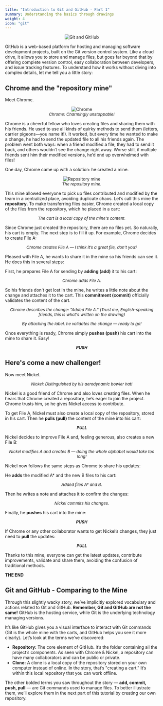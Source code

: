 ```yaml
---
title: "Introduction to Git and GitHub - Part 1"
summary: Understanding the basics through drawings
weight: 4
icon: "git"
---
```



<p align="center">
    <img src="/chroma/images/gitgithub.png" alt="Git and GitHub" class="w-full h-auto" />
</p>

GitHub is a web-based platform for hosting and managing software development projects, built on the Git version control system. Like a cloud drive, it allows you to store and manage files, but goes far beyond that by offering complete version control, easy collaboration between developers, and issue tracking features. To understand how it works without diving into complex details, let me tell you a little story:

## Chrome and the "repository mine"

Meet Chrome.

<p align="center">
    <img src="/chroma/images/gitgithub1.png" alt="Chrome" class="w-full h-auto" />
    </br>
    <em style="font-size: 0.95em;">Chrome: Charmingly unstoppable!</em>
</p>

Chrome is a cheerful fellow who loves creating files and sharing them with his friends. He used to use all kinds of quirky methods to send them (letters, carrier pigeons—you name it!). It worked, but every time he wanted to make a change, he had to send the updated file to all his friends again. The problem went both ways: when a friend modified a file, they had to send it back, and others wouldn’t see the change right away. Worse still, if multiple friends sent him their modified versions, he’d end up overwhelmed with files!

One day, Chrome came up with a solution: he created a mine.

<p align="center">
    <img src="/chroma/images/gitgithub2.jpg" alt="Repository mine" class="w-full h-auto" />
    </br>
    <em style="font-size: 0.95em;">The repository mine.</em>
</p>

This mine allowed everyone to pick up files contributed and modified by the team in a centralized place, avoiding duplicate chaos. Let’s call this mine the **repository**. To make transferring files easier, Chrome created a local copy of the files from the repository, which he placed in a cart:

<p align="center">
    <img src="/chroma/images/gitgithub3.jpg" alt="" class="w-full h-auto" />
    </br>
    <em style="font-size: 0.95em;">The cart is a local copy of the mine's content.</em>
</p>

Since Chrome just created the repository, there are no files yet. So naturally, his cart is empty. The next step is to fill it up. For example, Chrome decides to create File A:

<p align="center">
    <img src="/chroma/images/gitgithub4.jpg" alt="" class="w-full h-auto" />
    </br>
    <em style="font-size: 0.95em;">Chrome creates File A — I think it’s a great file, don’t you?</em>
</p>

Pleased with File A, he wants to share it in the mine so his friends can see it. He does this in several steps:

First, he prepares File A for sending by **adding (add)** it to his cart:

<p align="center">
    <img src="/chroma/images/gitgithub5.jpg" alt="" class="w-full h-auto" />
    </br>
    <em style="font-size: 0.95em;">Chrome adds File A.</em>
</p>

So his friends don't get lost in the mine, he writes a little note about the change and attaches it to the cart. This **commitment (commit)** officially validates the content of the cart.

<p align="center">
    <img src="/chroma/images/gitgithub6.jpg" alt="" class="w-full h-auto" />
    </br>
    <em style="font-size: 0.95em;">Chrome describes the change: "Added File A." (Trust me, English-speaking friends, this is what's written on the drawing)</em>
</p>

<p align="center">
    <img src="/chroma/images/gitgithub7.jpg" alt="" class="w-full h-auto" />
    </br>
    <em style="font-size: 0.95em;">By attaching the label, he validates the change — ready to go!</em>
</p>

Once everything is ready, Chrome simply **pushes (push)** his cart into the mine to share it. Easy!

<p align="center">
    <img src="/chroma/images/gitgithub8.jpg" alt="" class="w-full h-auto" />
    </br>
    <em style="font-size: 0.95em;"><b>PUSH</b></em>
</p>

## Here's come a new challenger!

Now meet Nickel.

<p align="center">
    <img src="/chroma/images/gitgithub9.png" alt="" class="w-full h-auto" />
    </br>
    <em style="font-size: 0.95em;">Nickel: Distinguished by his aerodynamic bowler hat!</em>
</p>

Nickel is a good friend of Chrome and also loves creating files. When he hears that Chrome created a repository, he’s eager to join the project. Chrome trusts him, so he gives Nickel access to contribute.

To get File A, Nickel must also create a local copy of the repository, stored in his cart. Then he **pulls (pull)** the content of the mine into his cart:

<p align="center">
    <img src="/chroma/images/gitgithub10.jpg" alt="" class="w-full h-auto" />
    </br>
    <em style="font-size: 0.95em;"><b>PULL</b></em>
</p>

Nickel decides to improve File A and, feeling generous, also creates a new File B:

<p align="center">
    <img src="/chroma/images/gitgithub11.jpg" alt="" class="w-full h-auto" />
    </br>
    <em style="font-size: 0.95em;">Nickel modifies A and creates B — doing the whole alphabet would take too long!</em>
</p>

Nickel now follows the same steps as Chrome to share his updates:

He **adds** the modified A* and the new B files to his cart:

<p align="center">
    <img src="/chroma/images/gitgithub12.jpg" alt="" class="w-full h-auto" />
    </br>
    <em style="font-size: 0.95em;">Added files A* and B.</em>
</p>

Then he writes a note and attaches it to confirm the changes:

<p align="center">
    <img src="/chroma/images/gitgithub13.jpg" alt="" class="w-full h-auto" />
    </br>
    <em style="font-size: 0.95em;">Nickel </b>commits</b> his changes.</em>
</p>

Finally, he **pushes** his cart into the mine:

<p align="center">
    <img src="/chroma/images/gitgithub14.jpg" alt="" class="w-full h-auto" />
    </br>
    <em style="font-size: 0.95em;"><b>PUSH</b></em>
</p>

If Chrome or any other collaborator wants to get Nickel’s changes, they just need to **pull** the updates:

<p align="center">
    <img src="/chroma/images/gitgithub15.jpg" alt="" class="w-full h-auto" />
    </br>
    <em style="font-size: 0.95em;"><b>PULL</b></em>
</p>

Thanks to this mine, everyone can get the latest updates, contribute improvements, validate and share them, avoiding the confusion of traditional methods.

**THE END**

## Git and GitHub - Comparing to the Mine

Through this slightly wacky story, we’ve implicitly explored vocabulary and actions related to Git and GitHub. **Remember, Git and GitHub are not the same!** GitHub is the hosting service, while Git is the underlying technology managing versions.

It’s like GitHub gives you a visual interface to interact with Git commands (Git is the whole mine with the carts, and GitHub helps you see it more clearly). Let’s look at the terms we’ve discovered:

* **Repository:** The core element of GitHub. It’s the folder containing all the project’s components. As seen with Chrome & Nickel, a repository can have many collaborators and can be public or private.
* **Clone:** A clone is a local copy of the repository stored on your own computer instead of online. In the story, that’s "creating a cart." It’s within this local repository that you can work offline.

The other bolded terms you saw throughout the story — **add, commit, push, pull** — are Git commands used to manage files. To better illustrate them, we’ll explore them in the next part of this tutorial by creating our own repository.

<p align="center">
    <img src="/chroma/images/gitgithub16.jpg" alt="" class="w-full h-auto" />
    </br>
</p>
